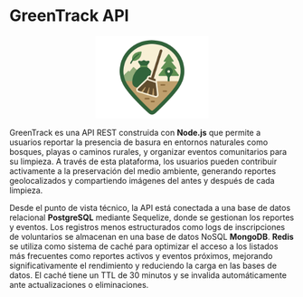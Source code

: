 # GreenTrack API

<p align="center">
  <img src="./assets/logo_no_msg.png" width="200" alt="Emotion API Logo" />
</p>

GreenTrack es una API REST construida con **Node.js** que permite a usuarios reportar la presencia de basura en entornos naturales como bosques, playas o caminos rurales, y organizar eventos comunitarios para su limpieza. A través de esta plataforma, los usuarios pueden contribuir activamente a la preservación del medio ambiente, generando reportes geolocalizados y compartiendo imágenes del antes y después de cada limpieza.

Desde el punto de vista técnico, la API está conectada a una base de datos relacional **PostgreSQL** mediante Sequelize, donde se gestionan los reportes y eventos. Los registros menos estructurados como logs de inscripciones de voluntarios se almacenan en una base de datos NoSQL **MongoDB**. **Redis** se utiliza como sistema de caché para optimizar el acceso a los listados más frecuentes como reportes activos y eventos próximos, mejorando significativamente el rendimiento y reduciendo la carga en las bases de datos. El caché tiene un TTL de 30 minutos y se invalida automáticamente ante actualizaciones o eliminaciones.
